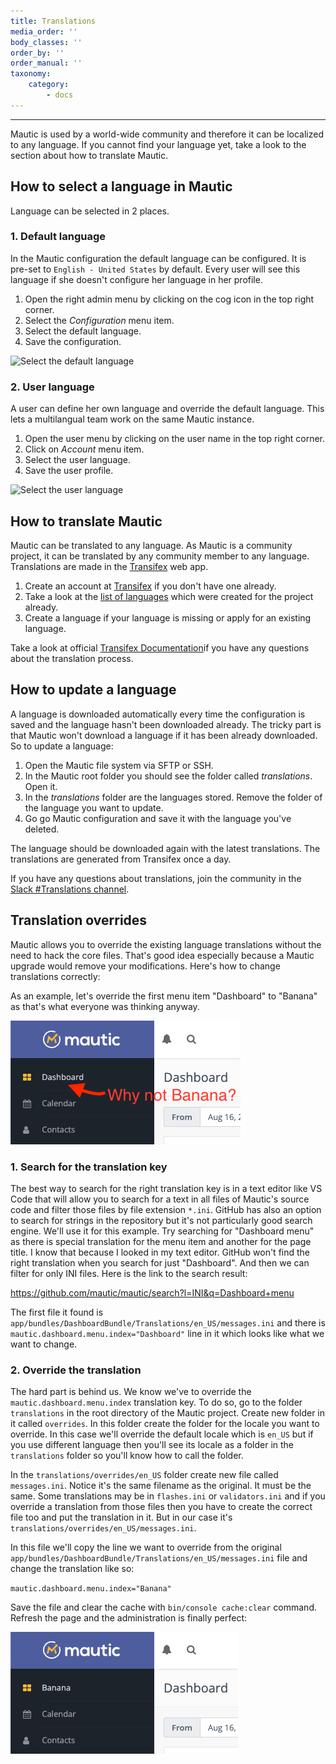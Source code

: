 ```yaml
---
title: Translations
media_order: ''
body_classes: ''
order_by: ''
order_manual: ''
taxonomy:
    category:
        - docs
---
```


---------------

Mautic is used by a world-wide community and therefore it can be localized to any language. If you cannot find your language yet, take a look to the section about how to translate Mautic.

## How to select a language in Mautic

Language can be selected in 2 places.

### 1. Default language

In the Mautic configuration the default language can be configured. It is pre-set to `English - United States` by default. Every user will see this language if she doesn't configure her language in her profile.

1. Open the right admin menu by clicking on the cog icon in the top right corner.
2. Select the *Configuration* menu item.
3. Select the default language.
4. Save the configuration.

![Select the default language](translations-select-language.png "Select the default language")

### 2. User language

A user can define her own language and override the default language. This lets a multilangual team work on the same Mautic instance.

1. Open the user menu by clicking on the user name in the top right corner.
2. Click on *Account* menu item.
3. Select the user language.
4. Save the user profile.

![Select the user language](translations-select-user-language.png "Select the user language")

## How to translate Mautic

Mautic can be translated to any language. As Mautic is a community project, it can be translated by any community member to any language. Translations are made in the [Transifex][transifex] web app.

1. Create an account at [Transifex][transifex] if you don't have one already.
2. Take a look at the [list of languages][transifex] which were created for the project already.
3. Create a language if your language is missing or apply for an existing language.

Take a look at official [Transifex Documentation][transifex-documentation]if you have any questions about the translation process.

## How to update a language

A language is downloaded automatically every time the configuration is saved and the language hasn't been downloaded already. The tricky part is that Mautic won't download a language if it has been already downloaded. So to update a language:

1. Open the Mautic file system via SFTP or SSH.
2. In the Mautic root folder you should see the folder called *translations*. Open it.
3. In the *translations* folder are the languages stored. Remove the folder of the language you want to update.
4. Go go Mautic configuration and save it with the language you've deleted.

The language should be downloaded again with the latest translations. The translations are generated from Transifex once a day.

If you have any questions about translations, join the community in the [Slack #Translations channel][slack-channel].


[transifex]: <https://www.transifex.com/mautic/mautic/>
[transifex-documentation]: <http://docs.transifex.com/tutorials/txeditor/>
[slack-channel]: <https://mautic.slack.com/archives/C02HV79J2>

## Translation overrides

Mautic allows you to override the existing language translations without the need to hack the core files. That's good idea especially because a Mautic upgrade would remove your modifications. Here's how to change translations correctly:

As an example, let's override the first menu item "Dashboard" to "Banana" as that's what everyone was thinking anyway.

![Override Dashboard menu item](translations-dashboard.png "Override Dashboard menu item")

### 1. Search for the translation key

The best way to search for the right translation key is in a text editor like VS Code that will allow you to search for a text in all files of Mautic's source code and filter those files by file extension `*.ini`. GitHub has also an option to search for strings in the repository but it's not particularly good search engine. We'll use it for this example. Try searching for "Dashboard menu" as there is special translation for the menu item and another for the page title. I know that because I looked in my text editor. GitHub won't find the right translation when you search for just "Dashboard". And then we can filter for only INI files. Here is the link to the search result:

https://github.com/mautic/mautic/search?l=INI&q=Dashboard+menu

The first file it found is `app/bundles/DashboardBundle/Translations/en_US/messages.ini` and there is `mautic.dashboard.menu.index="Dashboard"` line in it which looks like what we want to change.

### 2. Override the translation

The hard part is behind us. We know we've to override the `mautic.dashboard.menu.index` translation key. To do so, go to the folder `translations` in the root directory of the Mautic project. Create new folder in it called `overrides`. In this folder create the folder for the locale you want to override. In this case we'll override the default locale which is `en_US` but if you use different language then you'll see its locale as a folder in the `translations` folder so you'll know how to call the folder.

In the `translations/overrides/en_US` folder create new file called `messages.ini`. Notice it's the same filename as the original. It must be the same. Some translations may be in `flashes.ini` or `validators.ini` and if you override a translation from those files then you have to create the correct file too and put the translation in it. But in our case it's `translations/overrides/en_US/messages.ini`.

In this file we'll copy the line we want to override from the original `app/bundles/DashboardBundle/Translations/en_US/messages.ini` file and change the translation like so:

`mautic.dashboard.menu.index="Banana"`

Save the file and clear the cache with `bin/console cache:clear` command. Refresh the page and the administration is finally perfect:

![Dashboard menu item overridden to Banana](translations-banana.png "Dashboard menu item overridden to Banana")





